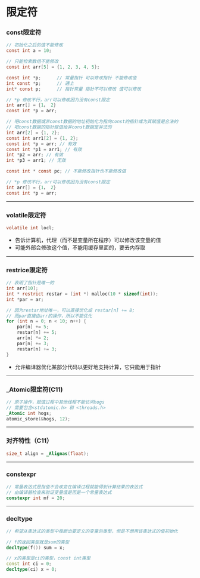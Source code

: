 # 限定符

### const限定符

```c
// 初始化之后的值不能修改
const int a = 10;  

// 只能检索数组不能修改
const int arr[5] = {1, 2, 3, 4, 5};

const int *p;	   // 常量指针 可以修改指针 不能修改值
int const *p;	   // 通上
int* const p;      // 指针常量 指针不可以修改 值可以修改

// *p 修改不行，arr可以修改因为没有const限定
int arr[] = {1， 2}
const int *p = arr;

// 吧const数据或非const数据的地址初始化为指向const的指针或为其赋值是合法的
// 吧const数据的指针赋值给非const数据是非法的
int arr[2] = {1, 2};
const int arr1[2] = {1, 2};
const int *p = arr; // 有效
const int *p1 = arr1; // 有效
int *p2 = arr; // 有效
int *p3 = arr1; // 无效

const int * const pc; // 不能修改指针也不能修改值

// *p 修改不行，arr可以修改因为没有const限定
int arr[] = {1， 2}
const int *p = arr;
```

------

### volatile限定符

```c
volatile int locl;
```

* 告诉计算机，代理（而不是变量所在程序）可以修改该变量的值
* 可能外部会修改这个值，不能用缓存里面的，要去内存取

------

### restrice限定符

```c
// 表明了指针是唯一的
int arr[10];
int * restrict restar = (int *) malloc(10 * sizeof(int));
int *par = ar;

// 因为restar地址唯一，可以直接优化成 restar[n] += 8;
// 而par直接由arr的操作，所以不能优化
for (int n = 0; n < 10; n++) {
    par[n] += 5;
    restar[n] += 5;
    arr[n] *= 2;
    par[n] += 3;
    restar[n] += 3;
}
```

* 允许编译器优化某部分代码以更好地支持计算，它只能用于指针

------

### _Atomic限定符(C11)

```c
// 原子操作，赋值过程中其他线程不能访问hogs
// 需要包含<stdatomic.h> 和 <threads.h>
_Atomic int hogs;
atomic_store(&hogs, 12);
```

------

### 对齐特性（C11）

```c
size_t align = _Alignas(float);
```

------

### constexpr

```cpp
// 常量表达式是指值不会改变在编译过程就能得到计算结果的表达式
// 由编译器检查来验证变量值是否是一个常量表达式
constexpr int mf = 20;
```

------

### decltype

```cpp
// 希望从表达式的类型中推断出要定义的变量的类型，但是不想用该表达式的值初始化

// f的返回类型就是sum的类型
decltype(f()) sum = x;

// x的类型是ci的类型，const int类型
const int ci = 0;
decltype(ci) x = 0;
```





